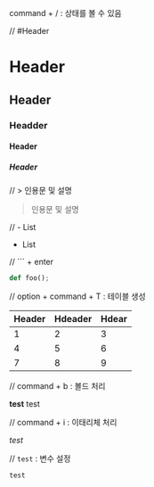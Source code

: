 command + / : 상태를 볼 수 있음


// #Header
# Header							
## Header
### Headder
#### Header
##### Header

// > 인용문 및 설명
> 인용문 및 설명										 	


// - List
- List																	





// ``` + enter

```python
def foo();
```





// option + command + T : 테이블 생성

| Header | Hdeader | Hdear |
| ------ | ------- | ----- |
| 1      | 2       | 3     |
| 4      | 5       | 6     |
| 7      | 8       | 9     |





// command + b : 볼드 처리

**test**   test



// command + i : 이태리체 처리

*test*



// `test` : 변수 설정

`test`



